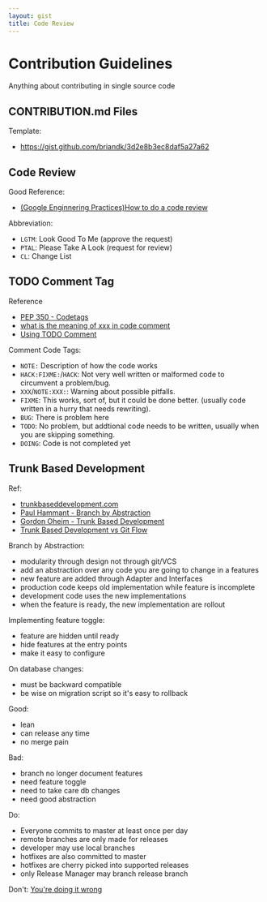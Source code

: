 ```yaml
---
layout: gist
title: Code Review
---
```


# Contribution Guidelines

Anything about contributing in single source code

## CONTRIBUTION.md Files

Template:
- <https://gist.github.com/briandk/3d2e8b3ec8daf5a27a62>

## Code Review

Good Reference: 
- [(Google Enginnering Practices)How to do a code review](https://google.github.io/eng-practices/review/reviewer/)

Abbreviation:
- `LGTM`: Look Good To Me (approve the request)
- `PTAL`: Please Take A Look (request for review)
- `CL`: Change List


## TODO Comment Tag

Reference
- [PEP 350 - Codetags](https://legacy.python.org/dev/peps/pep-0350/)
- [what is the meaning of xxx in code comment](https://stackoverflow.com/questions/1452934/what-is-the-meaning-of-xxx-in-code-comments)
- [Using TODO Comment](https://medium.com/imdoneio/5-ways-using-todo-comments-will-make-you-a-better-programmer-240abd00d9e4)

Comment Code Tags:
- `NOTE:`    Description of how the code works 
- `HACK:FIXME:`/`HACK`: Not very well written or malformed code to circumvent a problem/bug. 
- `XXX`/`NOTE:XXX:`: Warning about possible pitfalls.
- `FIXME`: This works, sort of, but it could be done better. (usually code written in a hurry that needs rewriting).
- `BUG`: There is problem here
- `TODO`: No problem, but addtional code needs to be written, usually when you are skipping something.
- `DOING`: Code is not completed yet

## Trunk Based Development

Ref:
- [trunkbaseddevelopment.com](https://trunkbaseddevelopment.com/)
- [Paul Hammant - Branch by Abstraction](https://paulhammant.com/blog/branch_by_abstraction.html)
- [Gordon Oheim - Trunk Based Development](https://www.slideshare.net/go_oh/trunk-based-development-36406599)
- [Trunk Based Development vs Git Flow](https://trunkbaseddevelopment.com/)

Branch by Abstraction:
- modularity through design not through git/VCS
- add an abstraction over any code you are going to change in a features
- new feature are added through Adapter and Interfaces
- production code keeps old implementation while feature is incomplete
- development code uses the new implementations
- when the feature is ready, the new implementation are rollout

Implementing feature toggle:
- feature are hidden until ready
- hide features at the entry points
- make it easy to configure


On database changes:
- must be backward compatible
- be wise on migration script so it's easy to rollback

Good:
- lean
- can release any time
- no merge pain

Bad:
- branch no longer document features
- need feature toggle
- need to take care db changes
- need good abstraction

Do:
- Everyone commits to master at least once per day
- remote branches are only made for releases
- developer may use local branches
- hotfixes are also committed to master
- hotfixes are cherry picked into supported releases
- only Release Manager may branch release branch

Don't: [You're doing it wrong](https://trunkbaseddevelopment.com/youre-doing-it-wrong/)